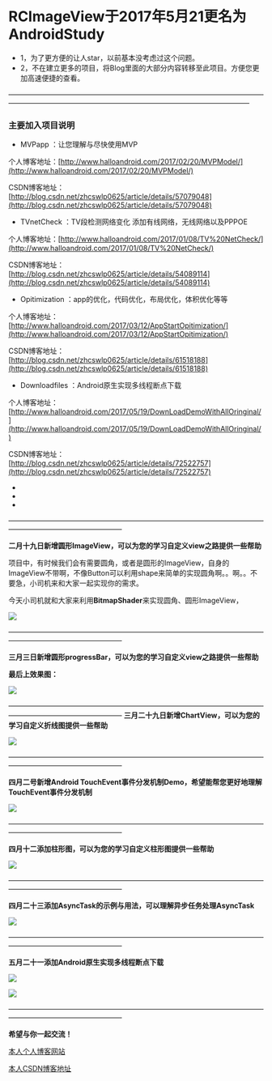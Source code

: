 # RCImageView于2017年5月21更名为AndroidStudy

+ 1，为了更方便的让人star，以前基本没考虑过这个问题。
+ 2，不在建立更多的项目，将Blog里面的大部分内容转移至此项目。方便您更加高速便捷的查看。


——————————————————————————————————————————————————————————————————————

### 主要加入项目说明

+  MVPapp  ：让您理解与尽快使用MVP 

个人博客地址：[http://www.halloandroid.com/2017/02/20/MVPModel/](http://www.halloandroid.com/2017/02/20/MVPModel/)

CSDN博客地址：[http://blog.csdn.net/zhcswlp0625/article/details/57079048](http://blog.csdn.net/zhcswlp0625/article/details/57079048)

+  TVnetCheck  ：TV段检测网络变化 添加有线网络，无线网络以及PPPOE 

个人博客地址：[http://www.halloandroid.com/2017/01/08/TV%20NetCheck/](http://www.halloandroid.com/2017/01/08/TV%20NetCheck/)

CSDN博客地址：[http://blog.csdn.net/zhcswlp0625/article/details/54089114](http://blog.csdn.net/zhcswlp0625/article/details/54089114)

+  Opitimization  ：app的优化，代码优化，布局优化，体积优化等等

个人博客地址：[http://www.halloandroid.com/2017/03/12/AppStartOpitimization/](http://www.halloandroid.com/2017/03/12/AppStartOpitimization/)

CSDN博客地址：[http://blog.csdn.net/zhcswlp0625/article/details/61518188](http://blog.csdn.net/zhcswlp0625/article/details/61518188)

+  Downloadfiles  ：Android原生实现多线程断点下载

个人博客地址：[http://www.halloandroid.com/2017/05/19/DownLoadDemoWithAllOringinal/](http://www.halloandroid.com/2017/05/19/DownLoadDemoWithAllOringinal/)

CSDN博客地址：[http://blog.csdn.net/zhcswlp0625/article/details/72522757](http://blog.csdn.net/zhcswlp0625/article/details/72522757)

*

*

*


————————————————————————————————————————————————————

**二月十九日新增圆形ImageView，可以为您的学习自定义view之路提供一些帮助**

项目中，有时候我们会有需要圆角，或者是圆形的ImageView，自身的ImageView不带啊，不像Button可以利用shape来简单的实现圆角啊。。啊。。不要急，小司机来和大家一起实现你的需求。

今天小司机就和大家来利用**BitmapShader**来实现圆角、圆形ImageView，

![](http://oavdalesp.bkt.clouddn.com/circlerrrrr.jpg)

————————————————————————————————————————————————————

**三月三日新增圆形progressBar，可以为您的学习自定义view之路提供一些帮助**


**最后上效果图：**

![](http://oavdalesp.bkt.clouddn.com/0170303085408.png)

————————————————————————————————————————————————————
**三月二十九日新增ChartView，可以为您的学习自定义折线图提供一些帮助**


![](http://oc5bjv3gr.bkt.clouddn.com/whatwewanttodraw.png)

————————————————————————————————————————————————————

**四月二号新增Android TouchEvent事件分发机制Demo，希望能帮您更好地理解TouchEvent事件分发机制**

![](http://oc5bjv3gr.bkt.clouddn.com/toucheventdetail.jpg)

————————————————————————————————————————————————————

**四月十二添加柱形图，可以为您的学习自定义柱形图提供一些帮助**

![](http://oo94hcyew.bkt.clouddn.com/gongsiyingyi.jpg)

————————————————————————————————————————————————————

**四月二十三添加AsyncTask的示例与用法，可以理解异步任务处理AsyncTask**


![](http://oo94hcyew.bkt.clouddn.com/test.gif)



————————————————————————————————————————————————————


**五月二十一添加Android原生实现多线程断点下载**


![](http://oo94hcyew.bkt.clouddn.com/mianyemian.jpg)



![](http://oo94hcyew.bkt.clouddn.com/download.jpg)



————————————————————————————————————————————————————


**希望与你一起交流！**

[本人个人博客网站](http://www.halloandroid.com/)

[本人CSDN博客地址](http://blog.csdn.net/zhcswlp0625)